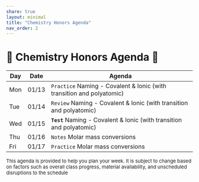```yaml
---
share: true
layout: minimal
title: "Chemistry Honors Agenda" 
nav_order: 2
---
```

# 🧪 Chemistry Honors Agenda 🥽

| Day | Date  | Agenda                                                               |
| --- | ----- | -------------------------------------------------------------------- |
| Mon | 01/13 | `Practice` Naming - Covalent & Ionic (with transition and polyatomic) |
| Tue | 01/14 | `Review` Naming - Covalent & Ionic (with transition and polyatomic)   |
| Wed | 01/15 | **`Test`** Naming - Covalent & Ionic (with transition and polyatomic)     |
| Thu | 01/16 | `Notes` Molar mass conversions                                        |
| Fri | 01/17 | `Practice` Molar mass conversions                                     | 

<p style="font-size: small">
This agenda is provided to help you plan your week. It is subject to change based on factors such as overall class progress, material availability, and unscheduled disruptions to the schedule
</p>

